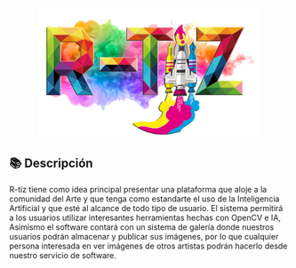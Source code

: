 <p align="center">
<img src="src\R-TIZ.png"  width="400"/>
</p align="center">

## 📚 Descripción

R-tiz tiene como idea principal presentar una plataforma que aloje a la comunidad  del Arte y que tenga como estandarte  el uso de la Inteligencia Artificial y que esté al alcance de todo tipo de usuario. El sistema permitirá a los usuarios utilizar interesantes herramientas hechas con OpenCV e IA, Asimismo el software contará con un sistema de galería donde nuestros usuarios podrán almacenar y publicar sus imágenes, por lo que cualquier persona interesada en ver imágenes de otros artistas podrán hacerlo desde nuestro servicio de software.

